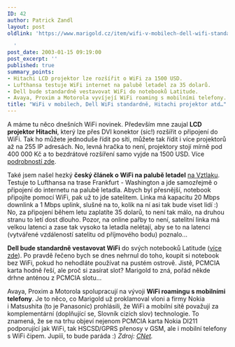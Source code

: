 ```yaml
---
ID: 42
author: Patrick Zandl
layout: post
oldlink: 'https://www.marigold.cz/item/wifi-v-mobilech-dell-wifi-standardne-hitachi-projektor-atd

  '
post_date: 2003-01-15 09:19:00
post_excerpt: ''
published: true
summary_points:
- Hitachi LCD projektor lze rozšířit o WiFi za 1500 USD.
- Lufthansa testuje WiFi internet na palubě letadel za 35 dolarů.
- Dell bude standardně vestavovat WiFi do notebooků Latitude.
- Avaya, Proxim a Motorola vyvíjejí WiFi roaming s mobilními telefony.
title: "WiFi v mobilech, Dell WiFi standardně, Hitachi projektor atd…"
---
```


<p>
A máme tu něco dnešních WiFi novinek. Především mne zaujal <STRONG>LCD projektor Hitachi</STRONG>, který lze přes DVI konektor (sic!) rozšířit o připojení do WiFi. Tak ho můžete jednoduše řídit po síti, můžete tak řídit i více projektorů až na 255 IP adresách. No, levná hračka to není, projektory stojí mírně pod 400 000 Kč a to bezdrátové rozšíření samo vyjde na 1500 USD. Více <A href="http://www.allnetdevices.com/wireless/news/2003/01/14/hitachi_unveils.html" target=_blank>podrobností zde</A>. </p>

<p>
Také jsem našel hezký <STRONG>český článek o WiFi na palubě letadel</STRONG> <A href="http://www.vztlak.cz/doprava/notebooky.html" target=_blank>na Vztlaku</A>. Testuje to Lufthansa na trase Frankfurt - Washington a jde samozřejmě o připojení do internetu na palubě letadla. Abych byl přesnější, notebook připojíte pomocí WiFi, pak už to jde satelitem. Linka má kapacitu 20 Mbps downlink a 1 Mbps uplink, slušné na to, kolik na ní asi tak bude viset lidí :) No, za připojení během letu zaplatíte 35 dolarů, to není tak málo, na druhou stranu to letí dost dlouho. Pozor, na online pařby to není, satelitní linka má velkou latenci a zase tak vysoko ta letadla nelétají, aby se to na latenci (vytvářené vzdáleností satelitu od příjmového bodu) poznalo...</p>

<p>
<STRONG>Dell bude standardně vestavovat WiFi</STRONG> do svých notebooků Latitude (<A href="http://www.allnetdevices.com/wireless/news/2003/01/14/dell_makes.html" target=_blank>více zde</A>). Po pravdě řečeno bych se dnes nehrnul do toho, koupit si notebook bez WiFi, pokud ho nehodláte používat na pustém ostrově. Jistě, PCMCIA karta hodně řeší, ale proč si zasírat slot? Marigold to zná, pořád někde drhne anténou z PCMCIA slotu...</p>

<p>
Avaya, Proxim a Motorola spolupracují na vývoji <STRONG>WiFi roamingu s mobilními telefony</STRONG>. Je to něco, co Marigold už proklamoval vloni a firmy Nokia i&#160;Matsushita (to je Panasonic)&#160;prohlásili, že WiFi a mobilní sítě považují za komplementární (doplňující se, Slovník cizích slov) technologie. To znamená, že se na trhu objeví nejenom PCMCIA karta Nokia DI211 podporující jak WiFi, tak HSCSD/GPRS přenosy v GSM, ale i mobilní telefony s WiFi čipem. Jupííí, to bude paráda :) <EM>Zdroj: </EM><A href="http://news.com.com/2100-1033-980582.html" target=_blank><EM>CNet</EM></A><EM>.</EM></p>